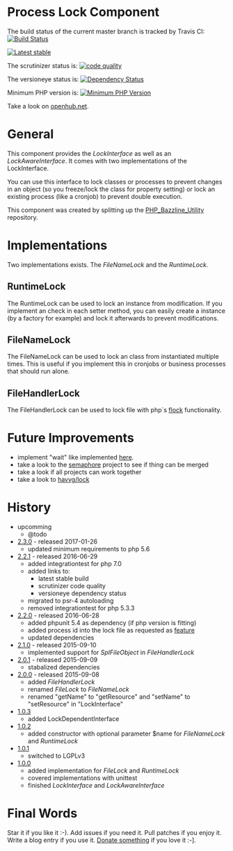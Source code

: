 # Process Lock Component

The build status of the current master branch is tracked by Travis CI: 
[![Build Status](https://travis-ci.org/stevleibelt/php_component_lock.png?branch=master)](http://travis-ci.org/stevleibelt/php_component_lock)

[![Latest stable](https://img.shields.io/packagist/v/net_bazzline/component_lock.svg)](https://packagist.org/packages/net_bazzline/component_lock)

The scrutinizer status is:
[![code quality](https://scrutinizer-ci.com/g/stevleibelt/php_component_lock/badges/quality-score.png?b=master)](https://scrutinizer-ci.com/g/stevleibelt/php_component_lock/)

The versioneye status is:
[![Dependency Status](https://www.versioneye.com/user/projects/5773c8a599ed290049b8b9da/badge.svg?style=flat)](https://www.versioneye.com/user/projects/5773c8a599ed290049b8b9da)

Minimum PHP version is:
[![Minimum PHP Version](https://img.shields.io/badge/php-%3E%3D%205.6-8892BF.svg?style=flat-square)](https://php.net/)

Take a look on [openhub.net](https://www.openhub.net/p/php_component_lock).

# General

This component provides the *LockInterface* as well as an *LockAwareInterface*. It comes with two implementations of the LockInterface.

You can use this interface to lock classes or processes to prevent changes in an object (so you freeze/lock the class for property setting) or lock an existing process (like a cronjob) to prevent double execution.

This component was created by splitting up the [PHP_Bazzline_Utility](https://github.com/stevleibelt/archive/tree/master/php/bazzlineUtility) repository.

# Implementations

Two implementations exists. The *FileNameLock* and the *RuntimeLock*.

## RuntimeLock

The RuntimeLock can be used to lock an instance from modification. If you implement an check in each setter method, you can easily create a instance (by a factory for example) and lock it afterwards to prevent modifications.

## FileNameLock

The FileNameLock can be used to lock an class from instantiated multiple times. This is useful if you implement this in cronjobs or business processes that should run alone.

## FileHandlerLock

The FileHandlerLock can be used to lock file with php`s [flock](https://secure.php.net/manual/en/function.flock.php) functionality.

# Future Improvements

* implement "wait" like implemented [here](https://github.com/thecodingmachine/utils.common.lock/blob/master/src/LockInterface.php).
* take a look to the [semaphore](https://github.com/zerkalica/Semaphore) project to see if thing can be merged
* take a look if all projects can work together
* take a look to [havvg/lock](https://github.com/havvg/Lock)

# History

* upcomming
    * @todo
* [2.3.0](https://github.com/stevleibelt/php_component_lock/tree/2.3.0) - released 2017-01-26
    * updated minimum requirements to php 5.6
* [2.2.1](https://github.com/stevleibelt/php_component_lock/tree/2.2.1) - released 2016-06-29
    * added integrationtest for php 7.0
    * added links to:
        * latest stable build
        * scrutinizer code quality
        * versioneye dependency status
    * migrated to psr-4 autoloading
    * removed integrationtest for php 5.3.3
* [2.2.0](https://github.com/stevleibelt/php_component_lock/tree/2.2.0) - released 2016-06-28
    * added phpunit 5.4 as dependency (if php version is fitting)
    * added process id into the lock file as requested as [feature](https://github.com/stevleibelt/php_component_lock/issues/1)
    * updated dependencies
* [2.1.0](https://github.com/stevleibelt/php_component_lock/tree/2.1.0) - released 2015-09-10
    * implemented support for *SplFileObject* in *FileHandlerLock*
* [2.0.1](https://github.com/stevleibelt/php_component_lock/tree/2.0.1) - released 2015-09-09
    * stabalized dependencies
* [2.0.0](https://github.com/stevleibelt/php_component_lock/tree/2.0.0) - released 2015-09-08
    * added *FileHandlerLock*
    * renamed *FileLock* to *FileNameLock*
    * renamed "getName" to "getResource" and "setName" to "setResource" in "LockInterface"
* [1.0.3](https://github.com/stevleibelt/php_component_lock/tree/1.0.3)
    * added LockDependentInterface 
* [1.0.2](https://github.com/stevleibelt/php_component_lock/tree/1.0.2)
    * added constructor with optional parameter $name for *FileNameLock* and *RuntimeLock*
* [1.0.1](https://github.com/stevleibelt/php_component_lock/tree/1.0.1)
    * switched to LGPLv3
* [1.0.0](https://github.com/stevleibelt/php_component_lock/tree/v1.0.0)
    * added implementation for *FileLock* and *RuntimeLock*
    * covered implementations with unittest
    * finished *LockInterface* and *LockAwareInterface*

# Final Words

Star it if you like it :-). Add issues if you need it. Pull patches if you enjoy it. Write a blog entry if you use it. [Donate something](https://gratipay.com/~stevleibelt) if you love it :-].
